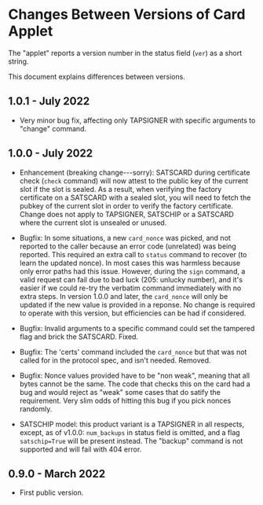 
# Changes Between Versions of Card Applet

The "applet" reports a version number in the status field (`ver`) as a short string.

This document explains differences between versions.

## 1.0.1 - July 2022

- Very minor bug fix, affecting only TAPSIGNER with specific arguments
  to "change" command.

## 1.0.0 - July 2022

- Enhancement (breaking change---sorry): SATSCARD during certificate
check (`check` command) will now attest to the public key of the
current slot if the slot is sealed.  As a result, when verifying
the factory certificate on a SATSCARD with a sealed slot, you will
need to fetch the pubkey of the current slot in order to verify the
factory certificate. Change does not apply to TAPSIGNER, SATSCHIP
or a SATSCARD where the current slot is unsealed or unused.

- Bugfix: In some situations, a new `card_nonce` was picked, and
not reported to the caller because an error code (unrelated) was
being reported.  This required an extra call to `status` command
to recover (to learn the updated nonce). In most cases this was
harmless because only error paths had this issue. However, during
the `sign` command, a valid request can fail due to bad luck
(205: unlucky number), and it's easier if we could re-try the verbatim
command immediately with no extra steps. In version 1.0.0 and later,
the `card_nonce` will only be updated if the new value is provided
in a reponse. No change is required to operate with this version,
but efficiencies can be had if considered.

- Bugfix: Invalid arguments to a specific command could
set the tampered flag and brick the SATSCARD. Fixed.

- Bugfix: The 'certs' command included the `card_nonce` but that
was not called for in the protocol spec, and isn't needed. Removed.

- Bugfix: Nonce values provided have to be "non weak", meaning that
all bytes cannot be the same. The code that checks this on the card
had a bug and would reject as "weak" some cases that do satify the
requirement. Very slim odds of hitting this bug if you pick nonces
randomly.

- SATSCHIP model: this product variant is a TAPSIGNER in all respects,
except, as of v1.0.0: `num_backups` in status field is omitted, and
a flag `satschip=True` will be present instead. The "backup" command
is not supported and will fail with 404 error.

## 0.9.0 - March 2022

- First public version.

